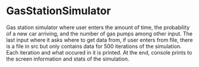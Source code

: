 # GasStationSimulator
Gas station simulator where user enters the amount of time, the probability of a new car arriving, and the number of gas pumps among other input. The last input where it asks where to get data from, if user enters from file, there is a file in src but only contains data for 500 iterations of the simulation. Each iteration and what occured in it is printed. At the end, console prints to the screen information and stats of the simulation.

